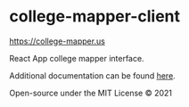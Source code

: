 # college-mapper-client

https://college-mapper.us

React App college mapper interface.

Additional documentation can be found [here](https://tams-open-source.github.io/college-mapper-documentation.html).

Open-source under the MIT License © 2021
